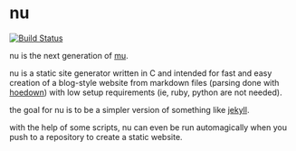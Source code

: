 # nu

[![Build Status](https://travis-ci.org/nu-dev/nu.svg?branch=master)](https://travis-ci.org/nu-dev/nu)

nu is the next generation of [mu](https://github.com/ohnx/mu).

nu is a static site generator written in C and intended for fast and easy creation of a blog-style website from markdown files (parsing done with [hoedown](https://github.com/hoedown/hoedown)) with low setup requirements (ie, ruby, python are not needed).

the goal for nu is to be a simpler version of something like [jekyll](http://jekyllrb.com/).

with the help of some scripts, nu can even be run automagically when you push to a repository to create a static website.